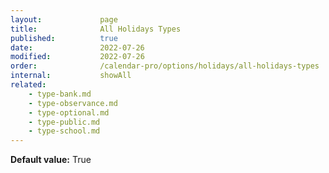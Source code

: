 ```yaml
---
layout:             page
title:              All Holidays Types
published:          true
date:               2022-07-26
modified:           2022-07-26
order:              /calendar-pro/options/holidays/all-holidays-types
internal:           showAll
related:
    - type-bank.md
    - type-observance.md
    - type-optional.md
    - type-public.md
    - type-school.md
---
```

**Default value:** True
